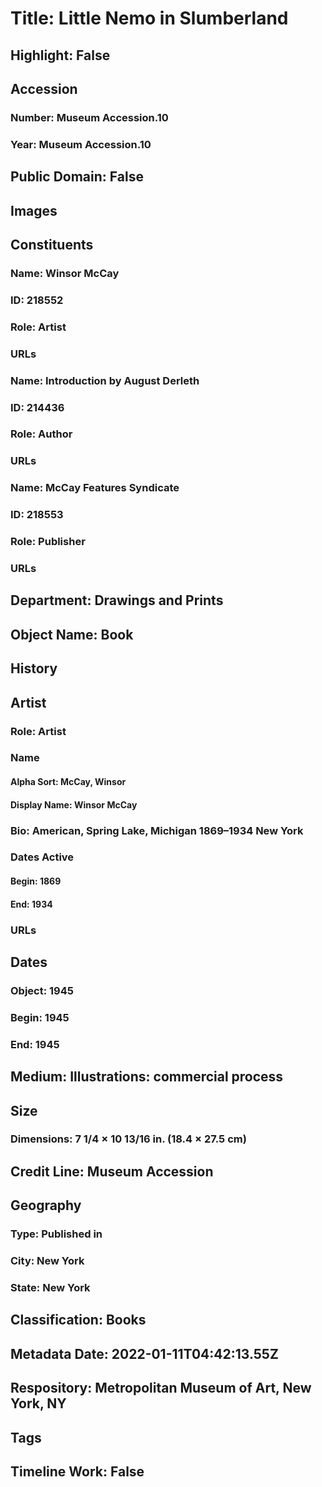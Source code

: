 # Title: Little Nemo in Slumberland
## Highlight: False
## Accession
### Number: Museum Accession.10
### Year: Museum Accession.10
## Public Domain: False
## Images
## Constituents
### Name: Winsor McCay
### ID: 218552
### Role: Artist
### URLs
### Name: Introduction by August Derleth
### ID: 214436
### Role: Author
### URLs
### Name: McCay Features Syndicate
### ID: 218553
### Role: Publisher
### URLs
## Department: Drawings and Prints
## Object Name: Book
## History
## Artist
### Role: Artist
### Name
#### Alpha Sort: McCay, Winsor
#### Display Name: Winsor McCay
### Bio: American, Spring Lake, Michigan 1869–1934 New York
### Dates Active
#### Begin: 1869
#### End: 1934
### URLs
## Dates
### Object: 1945
### Begin: 1945
### End: 1945
## Medium: Illustrations: commercial process
## Size
### Dimensions: 7 1/4 × 10 13/16 in. (18.4 × 27.5 cm)
## Credit Line: Museum Accession
## Geography
### Type: Published in
### City: New York
### State: New York
## Classification: Books
## Metadata Date: 2022-01-11T04:42:13.55Z
## Respository: Metropolitan Museum of Art, New York, NY
## Tags
## Timeline Work: False